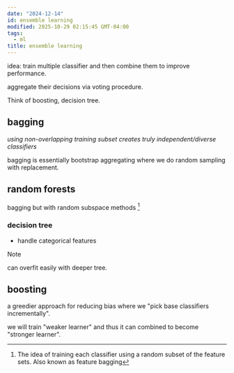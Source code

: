```yaml
---
date: "2024-12-14"
id: ensemble learning
modified: 2025-10-29 02:15:45 GMT-04:00
tags:
  - ml
title: ensemble learning
---
```


idea: train multiple classifier and then combine them to improve performance.

aggregate their decisions via voting procedure.

Think of boosting, decision tree.

## bagging

_using non-overlapping training subset creates truly independent/diverse classifiers_

bagging is essentially bootstrap aggregating where we do random sampling with replacement.

## random forests

bagging but with random subspace methods [^random-subspace]

[^random-subspace]: The idea of training each classifier using a random subset of the feature sets. Also known as feature bagging

### decision tree

- handle categorical features

> [!NOTE]
>
> can overfit easily with deeper tree.

## boosting

a greedier approach for reducing bias where we "pick base classifiers incrementally".

we will train "weaker learner" and thus it can combined to become "stronger learner".
